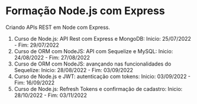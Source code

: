 # Formação Node.js com Express

Criando APIs REST em Node com Express.

1. Curso de Node.js: API Rest com Express e MongoDB: Inicio: 25/07/2022 - Fim: 29/07/2022
2. Curso de ORM com NodeJS: API com Sequelize e MySQL: Inicio: 24/08/2022 - Fim: 27/08/2022
3. Curso de ORM com NodeJS: avançando nas funcionalidades do Sequelize: Inicio: 28/08/2022 - Fim: 03/09/2022
4. Curso de Node.js e JWT: autenticação com tokens: Inicio: 03/09/2022 - Fim: 16/09/2022
5. Curso de Node.js: Refresh Tokens e confirmação de cadastro: Inicio: 28/10/2022 - Fim: 03/11/2022
